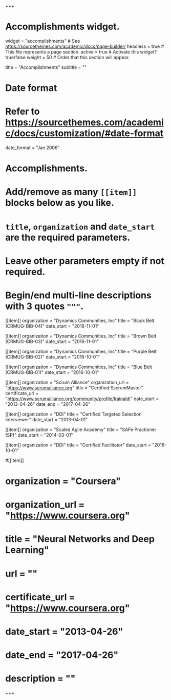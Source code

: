 +++
# Accomplishments widget.
widget = "accomplishments"  # See https://sourcethemes.com/academic/docs/page-builder/
headless = true  # This file represents a page section.
active = true  # Activate this widget? true/false
weight = 50  # Order that this section will appear.

title = "Accomplish&shy;ments"
subtitle = ""

# Date format
#   Refer to https://sourcethemes.com/academic/docs/customization/#date-format
date_format = "Jan 2006"

# Accomplishments.
#   Add/remove as many `[[item]]` blocks below as you like.
#   `title`, `organization` and `date_start` are the required parameters.
#   Leave other parameters empty if not required.
#   Begin/end multi-line descriptions with 3 quotes `"""`.


[[item]]
	organization = "Dynamics Communities, Inc"
	title = "Black Belt (CRMUG-BIB-04)"
	date_start = "2016-11-01"
	
[[item]]
	organization = "Dynamics Communities, Inc"
	title = "Brown Belt (CRMUG-BIB-03)"
	date_start = "2016-11-01"

[[item]]
	organization = "Dynamics Communities, Inc"
	title = "Purple Belt (CRMUG-BIB-02)"
	date_start = "2016-10-01"
	
[[item]]
	organization = "Dynamics Communities, Inc"
	title = "Blue Belt (CRMUG-BIB-01)"
	date_start = "2016-10-01"

[[item]]
	organization = "Scrum Alliance"
	organization_url = "https://www.scrumalliance.org"
	title = "Certified SscrumMaster"
	certificate_url = "https://www.scrumalliance.org/community/profile/lrainaldi"
	date_start = "2013-04-26"
	date_end = "2017-04-26"
	
[[item]]
	organization = "DDI"
	title = "Certified  Targeted Selection Interviewer"
	date_start = "2013-04-01"

[[item]]
	organization = "Scaled Agile Academy"
	title = "SAFe Practioner (SP)"
	date_start = "2014-03-01"

[[item]]
	organization = "DDI"
	title = "Certified Facilitator"
	date_start = "2016-10-01"


#[[item]]
#  organization = "Coursera"
#  organization_url = "https://www.coursera.org"
#  title = "Neural Networks and Deep Learning"
#  url = ""
#  certificate_url = "https://www.coursera.org"
#  date_start = "2013-04-26"
#  date_end = "2017-04-26"
#  description = ""



+++
